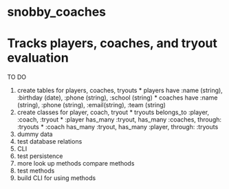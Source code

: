# snobby_coaches
# Tracks players, coaches, and tryout evaluation

 TO DO
  1. create tables for players, coaches, tryouts
    * players have :name (string), :birthday (date), :phone (string), :school (string)
    * coaches have :name (string), :phone (string), :email(string), :team (string)
    <!-- * tryouts have *player, *coach, :season (string), :age_level (integer), :number(integer) :player_height (integer), :player_position (string), :passing, :setting, :hitting, :emotions, :talking, :learning -->
  2. create classes for player, coach, tryout
    * tryouts belongs_to :player, :coach, :tryout
    * :player has_many :tryout, has_many :coaches, through: :tryouts
    * :coach has_many :tryout, has_many :player, through: :tryouts
  3. dummy data
  4. test database relations
  5. CLI
  6. test persistence
  7. more look up methods compare methods
  8. test methods
  9. build CLI for using methods




    

